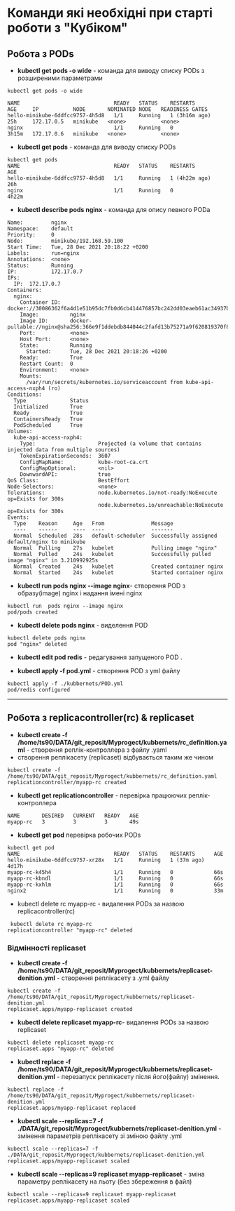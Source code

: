 # Команди які необхідні при старті роботи з "Кубіком"
## Робота з PODs
+ __kubectl get pods -o wide__ - команда для виводу списку PODs з розширеними параметрами

```
kubectl get pods -o wide
```
```
NAME                              READY   STATUS    RESTARTS        AGE     IP           NODE       NOMINATED NODE   READINESS GATES
hello-minikube-6ddfcc9757-4h5d8   1/1     Running   1 (3h16m ago)   25h     172.17.0.5   minikube   <none>           <none>
nginx                             1/1     Running   0               3h15m   172.17.0.6   minikube   <none>           <none>
```

+ __kubectl get pods__ - команда для виводу списку PODs

```
kubectl get pods 
NAME                              READY   STATUS    RESTARTS        AGE
hello-minikube-6ddfcc9757-4h5d8   1/1     Running   1 (4h22m ago)   26h
nginx                             1/1     Running   0               4h22m
```

+ __kubectl describe pods nginx__ - команда для опису певного PODa

```
Name:         nginx
Namespace:    default
Priority:     0
Node:         minikube/192.168.59.100
Start Time:   Tue, 28 Dec 2021 20:18:22 +0200
Labels:       run=nginx
Annotations:  <none>
Status:       Running
IP:           172.17.0.7
IPs:
  IP:  172.17.0.7
Containers:
  nginx:
    Container ID:   docker://30086362f6a4d1e51b95dc7fb0d6cb414476857bc242dd03eaeb61ac34937ba6
    Image:          nginx
    Image ID:       docker-pullable://nginx@sha256:366e9f1ddebdb844044c2fafd13b75271a9f620819370f8971220c2b330a9254
    Port:           <none>
    Host Port:      <none>
    State:          Running
      Started:      Tue, 28 Dec 2021 20:18:26 +0200
    Ready:          True
    Restart Count:  0
    Environment:    <none>
    Mounts:
      /var/run/secrets/kubernetes.io/serviceaccount from kube-api-access-nxph4 (ro)
Conditions:
  Type              Status
  Initialized       True 
  Ready             True 
  ContainersReady   True 
  PodScheduled      True 
Volumes:
  kube-api-access-nxph4:
    Type:                    Projected (a volume that contains injected data from multiple sources)
    TokenExpirationSeconds:  3607
    ConfigMapName:           kube-root-ca.crt
    ConfigMapOptional:       <nil>
    DownwardAPI:             true
QoS Class:                   BestEffort
Node-Selectors:              <none>
Tolerations:                 node.kubernetes.io/not-ready:NoExecute op=Exists for 300s
                             node.kubernetes.io/unreachable:NoExecute op=Exists for 300s
Events:
  Type    Reason     Age   From               Message
  ----    ------     ----  ----               -------
  Normal  Scheduled  28s   default-scheduler  Successfully assigned default/nginx to minikube
  Normal  Pulling    27s   kubelet            Pulling image "nginx"
  Normal  Pulled     24s   kubelet            Successfully pulled image "nginx" in 3.210992925s
  Normal  Created    24s   kubelet            Created container nginx
  Normal  Started    24s   kubelet            Started container nginx
```

+ __kubectl run  pods nginx --image nginx__- cтворення POD з образу(image) nginx і надання імені nginx

```
kubectl run  pods nginx --image nginx
pod/pods created
```

+ __kubectl delete pods nginx__ - виделення POD

```
kubectl delete pods nginx
pod "nginx" deleted
```

+ __kubectl edit pod redis__ - редагування запущеного POD .
  
+ __kubectl apply -f pod.yml__ - створення POD  з yml файлу

```
kubectl apply -f ./kubbernets/POD.yml 
pod/redis configured
```
___
## Робота з replicacontroller(rc) & replicaset
+ __kubectl create -f  /home/ts90/DATA/git_reposit/Myprogect/kubbernets/rc_definition.yaml__ - створення реплік-контроллера з файлу .yaml
+ створення реплікасету (replicaset) відбувається таким же чином
  
``` 
kubectl create -f  /home/ts90/DATA/git_reposit/Myprogect/kubbernets/rc_definition.yaml 
replicationcontroller/myapp-rc created
```
+ __kubectl get replicationcontroller__ - перевірка працюючих реплік-контроллера

```
NAME       DESIRED   CURRENT   READY   AGE
myapp-rc   3         3         3       49s
```
+ __kubectl get pod__ перевірка робочих PODs 
```
kubectl get pod
NAME                              READY   STATUS    RESTARTS      AGE
hello-minikube-6ddfcc9757-xr28x   1/1     Running   1 (37m ago)   4d17h
myapp-rc-k45h4                    1/1     Running   0             66s
myapp-rc-kbndl                    1/1     Running   0             66s
myapp-rc-kxhlm                    1/1     Running   0             66s
nginx2                            1/1     Running   0             33m
```
+ kubectl delete rc myapp-rc - видалення PODs за назвою replicacontroller(rc)

```
 kubectl delete rc myapp-rc
replicationcontroller "myapp-rc" deleted
```
### Відмінності replicaset 
+ __kubectl create -f  /home/ts90/DATA/git_reposit/Myprogect/kubbernets/replicaset-denition.yml__ - створення реплікасету  з .yml файлу 
```
kubectl create -f  /home/ts90/DATA/git_reposit/Myprogect/kubbernets/replicaset-denition.yml 
replicaset.apps/myapp-replicaset created
```
+ __kubectl delete replicaset myapp-rc__-  видалення PODs за назвою replicaset
```
kubectl delete replicaset myapp-rc
replicaset.apps "myapp-rc" deleted
```
+ __kubectl replace -f  /home/ts90/DATA/git_reposit/Myprogect/kubbernets/replicaset-denition.yml__ - перезапуск реплікасету після його(файлу) змінення.
```
kubectl replace -f  /home/ts90/DATA/git_reposit/Myprogect/kubbernets/replicaset-denition.yml 
replicaset.apps/myapp-replicaset replaced
```
+ __kubectl scale --replicas=7 -f ./DATA/git_reposit/Myprogect/kubbernets/replicaset-denition.yml__ - змінення параметрів реплікасету зі зміною файлу .yml

```
kubectl scale --replicas=7 -f ./DATA/git_reposit/Myprogect/kubbernets/replicaset-denition.yml 
replicaset.apps/myapp-replicaset scaled
```
+ __kubectl scale --replicas=9 replicaset myapp-replicaset__ - зміна параметру реплікасету на льоту (без збереження в файл)

```
kubectl scale --replicas=9 replicaset myapp-replicaset
replicaset.apps/myapp-replicaset scaled
```

